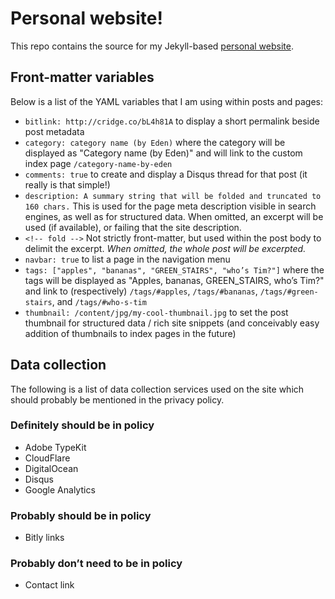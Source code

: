 # Personal website!

This repo contains the source for my Jekyll-based [personal website][Home].

## Front-matter variables

Below is a list of the YAML variables that I am using within posts and pages:

- `bitlink: http://cridge.co/bL4h81A` to display a short permalink beside post
  metadata
- `category: category name (by Eden)` where the category will be displayed as
  "Category name (by Eden)" and will link to the custom index page
  `/category-name-by-eden`
- `comments: true` to create and display a Disqus thread for that post (it
  really is that simple!)
- `description: A summary string that will be folded and truncated to 160
  chars.` This is used for the page meta description visible in search engines,
  as well as for structured data. When omitted, an excerpt will be used (if
  available), or failing that the site description.
- `<!-- fold -->`  Not strictly front-matter, but used within the post body to
  delimit the excerpt. *When omitted, the whole post will be excerpted.*
- `navbar: true` to list a page in the navigation menu
- `tags: ["apples", "bananas", "GREEN_STAIRS", "who’s Tim?"]` where the tags
  will be displayed as "Apples, bananas, GREEN_STAIRS, who’s Tim?" and link to
  (respectively) `/tags/#apples`, `/tags/#bananas`, `/tags/#green-stairs`, and
  `/tags/#who-s-tim`
- `thumbnail: /content/jpg/my-cool-thumbnail.jpg` to set the post thumbnail for
  structured data / rich site snippets (and conceivably easy addition of
  thumbnails to index pages in the future)

## Data collection

The following is a list of data collection services used on the site which
should probably be mentioned in the privacy policy.

### Definitely should be in policy
- Adobe TypeKit
- CloudFlare
- DigitalOcean
- Disqus
- Google Analytics

### Probably should be in policy
- Bitly links

### Probably don’t need to be in policy
- Contact link

[Home]: https://ecridge.com
